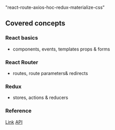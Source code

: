 "react-route-axios-hoc-redux-materialize-css" 

## Covered concepts

### React basics
- components, events, templates props & forms

### React Router
- routes, route parameters& redirects

### Redux
- stores, actions & reducers

### Reference 
[Link](https://www.youtube.com/watch?v=OxIDLw0M-m0&list=PL4cUxeGkcC9ij8CfkAY2RAGb-tmkNwQHG&index=1)
[API](https://jsonplaceholder.typicode.com/posts) 